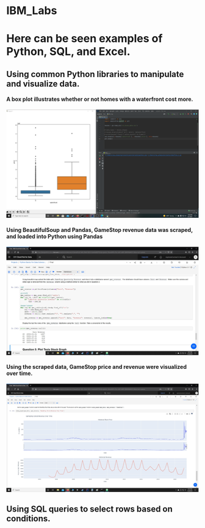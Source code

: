 # IBM_Labs

<html>
    <body>
      <h1>Here can be seen examples of Python, SQL, and Excel.</h2>
        <h2>Using common Python libraries to manipulate and visualize data.</h2>
            <h4>A box plot illustrates whether or not homes with a waterfront cost more.</h4>
                <img src='https://github.com/vorsyybl/IBM_Labs/blob/main/pandas/box.png'></img>
            <h4>Using BeautifulSoup and Pandas, GameStop revenue data was scraped, and loaded into Python                  using Pandas</h4>
                <img src='https://github.com/vorsyybl/IBM_Labs/blob/main/pandas/gme_rev.jpg'></img>
            <h4>Using the scraped data, GameStop price and revenue were visualized over time.</h4>
                <img src='https://github.com/vorsyybl/IBM_Labs/blob/main/pandas/gme_visual.jpg'></img>
        <h2>Using SQL queries to select rows based on conditions.</h2>
    </body>
</html>
